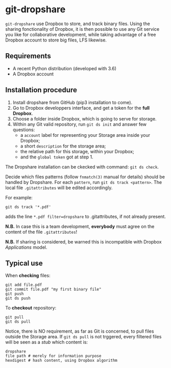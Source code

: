 # git-dropshare

`git-dropshare` use Dropbox to store, and track binary files.
Using the sharing fonctionality of Dropbox, it is then possible to use any Git service you like for collaborative development, while taking advantage of a free Dropbox account to store big files, LFS likewise.

## Requirements

* A recent Python distribution (developed with 3.6)
* A Dropbox account

## Installation procedure

1. Install dropshare from GitHub (pip3 installation to come).
2. Go to Dropbox developpers interface, and get a token for the **full Dropbox**.
3. Choose a folder inside Dropbox, which is going to serve for storage.
4. Within any Git valid repository, run `git ds init` and answer few questions:
   - a `account` label for representing your Storage area inside your Dropbox;
   - a short `description` for the storage area;
   - the relative path for this storage, within your Dropbox;
   - and the `global token` got at step 1.

The Dropshare installation can be ckecked with command: `git ds check`.

Decide which files patterns (follow `fnmatch(3)`  manual for details) should be handled by Dropshare.
For each `pattern`, run `git ds track <pattern>`. The local file `.gitattributes` will be edited accordingly.

For example:

    git ds track '*.pdf'

adds the line `*.pdf filter=dropshare` to .gitattributes, if not already present.

**N.B.** In case this is a team development, **everybody** must agree on the content of the file `.gitattributes`!

**N.B.** If sharing is considered, be warned this is incompatible with Dropbox *Applications* model.

## Typical use

When **checking** files:

    git add file.pdf
    git commit file.pdf "my first binary file"
    git push
    git ds push

To **checkout** repository:

    git pull
    git ds pull

Notice, there is NO requirement, as far as Git is concerned, to pull files outside the Storage area.
If `git ds pull` is not trggered, every filtered files will be seen as a *stub* which content is:

    dropshare
    file path # merely for information purpose
    hexdigest # hash content, using Dropbox algorithm

